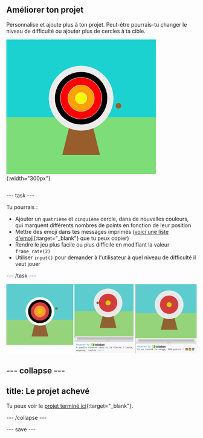 ## Améliorer ton projet

<div style="display: flex; flex-wrap: wrap">
<div style="flex-basis: 200px; flex-grow: 1; margin-right: 15px;">
Personnalise et ajoute plus à ton projet. Peut-être pourrais-tu changer le niveau de difficulté ou ajouter plus de cercles à ta cible.
</div>
<div>

![La zone de sortie montrant une cible avec cinq cercles.](images/five_circles.png){:width="300px"}

</div>
</div>

--- task ---

Tu pourrais :

+ Ajouter un `quatrième` et `cinquième` cercle, dans de nouvelles couleurs, qui marquent différents nombres de points en fonction de leur position
+ Mettre des emoji dans tes messages imprimés ([voici une liste d'emoji](https://unicode.org/emoji/charts/full-emoji-list.html){:target="_blank"} que tu peux copier)
+ Rendre le jeu plus facile ou plus difficile en modifiant la valeur `frame_rate(2)`
+ Utiliser `input()` pour demander à l'utilisateur à quel niveau de difficulté il veut jouer

--- /task ---

![Idées de projets améliorées : une avec cinq cercles, une avec une question de saisie de difficulté, une avec des emoji dans le message de points.](images/upgrade-ideas.png)

--- collapse ---
---
title: Le projet achevé
---

Tu peux voir le [projet terminé ici](https://trinket.io/python/f686c82d8a){:target="_blank"}.

--- /collapse ---

--- save ---
